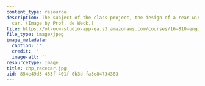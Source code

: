 ```yaml
---
content_type: resource
description: The subject of the class project, the design of a rear wing for a race
  car. (Image by Prof. de Weck.)
file: https://ol-ocw-studio-app-qa.s3.amazonaws.com/courses/16-810-engineering-design-and-rapid-prototyping-january-iap-2005/854e49d3453f401f0b3dfa3e84734383_chp_racecar.jpg
file_type: image/jpeg
image_metadata:
  caption: ''
  credit: ''
  image-alt: ''
resourcetype: Image
title: chp_racecar.jpg
uid: 854e49d3-453f-401f-0b3d-fa3e84734383
---
```

